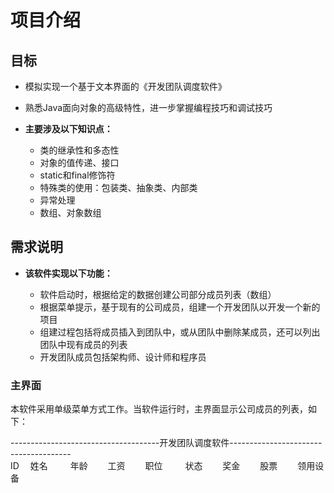 # 项目介绍
## 目标
- 模拟实现一个基于文本界面的《开发团队调度软件》
- 熟悉Java面向对象的高级特性，进一步掌握编程技巧和调试技巧
- **主要涉及以下知识点：**

  - 类的继承性和多态性
  - 对象的值传递、接口
  - static和final修饰符
  - 特殊类的使用：包装类、抽象类、内部类
  - 异常处理
  - 数组、对象数组

## 需求说明
- **该软件实现以下功能：**

  - 软件启动时，根据给定的数据创建公司部分成员列表（数组）
  - 根据菜单提示，基于现有的公司成员，组建一个开发团队以开发一个新的项目
  - 组建过程包括将成员插入到团队中，或从团队中删除某成员，还可以列出团队中现有成员的列表
  - 开发团队成员包括架构师、设计师和程序员

### 主界面
本软件采用单级菜单方式工作。当软件运行时，主界面显示公司成员的列表，如下：

-------------------------------------开发团队调度软件--------------------------------------  
ID&emsp; 姓名 &emsp;&emsp; 年龄 &emsp;&emsp;工资 &emsp;&emsp;职位 &emsp;&emsp; 状态 &emsp;&emsp;奖金&emsp;&emsp; 股票 &emsp;&emsp;领用设备


